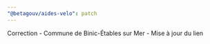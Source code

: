 ```yaml
---
"@betagouv/aides-velo": patch
---
```


Correction - Commune de Binic-Étables sur Mer - Mise à jour du lien

